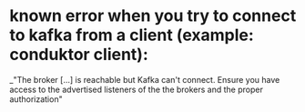 # known error when you try to connect to kafka from a client (example: conduktor client):
_"The broker [...] is reachable but Kafka can't connect. Ensure you have access to the advertised listeners of the the brokers and the proper authorization"
